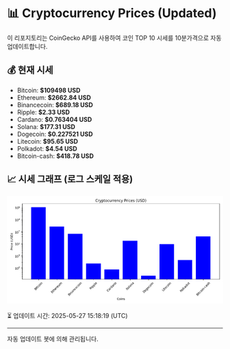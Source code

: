 
# 📊 Cryptocurrency Prices (Updated)

이 리포지토리는 CoinGecko API를 사용하여 코인 TOP 10 시세를 10분가격으로 자동 업데이트합니다.

## 💰 현재 시세
- Bitcoin: **$109498 USD**
- Ethereum: **$2662.84 USD**
- Binancecoin: **$689.18 USD**
- Ripple: **$2.33 USD**
- Cardano: **$0.763404 USD**
- Solana: **$177.31 USD**
- Dogecoin: **$0.227521 USD**
- Litecoin: **$95.65 USD**
- Polkadot: **$4.54 USD**
- Bitcoin-cash: **$418.78 USD**

## 📈 시세 그래프 (로그 스케일 적용)
![Crypto Prices](crypto_prices.png)

⏳ 업데이트 시간: 2025-05-27 15:18:19 (UTC)

---
자동 업데이트 봇에 의해 관리됩니다.

